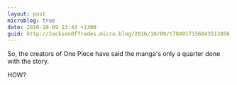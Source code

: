 ```yaml
---
layout: post
microblog: true
date: 2016-10-09 13:43 +1300
guid: http://JacksonOfTrades.micro.blog/2016/10/09/t784917156043513856.html
---
```

So, the creators of One Piece have said the manga's only a quarter done with the story.

HOW?
